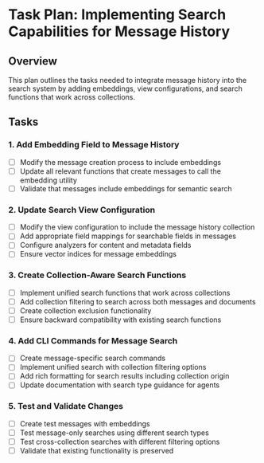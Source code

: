 # Task Plan: Implementing Search Capabilities for Message History

## Overview
This plan outlines the tasks needed to integrate message history into the search system by adding embeddings, view configurations, and search functions that work across collections.

## Tasks

### 1. Add Embedding Field to Message History
- [ ] Modify the message creation process to include embeddings
- [ ] Update all relevant functions that create messages to call the embedding utility
- [ ] Validate that messages include embeddings for semantic search

### 2. Update Search View Configuration
- [ ] Modify the view configuration to include the message history collection
- [ ] Add appropriate field mappings for searchable fields in messages
- [ ] Configure analyzers for content and metadata fields
- [ ] Ensure vector indices for message embeddings

### 3. Create Collection-Aware Search Functions
- [ ] Implement unified search functions that work across collections
- [ ] Add collection filtering to search across both messages and documents
- [ ] Create collection exclusion functionality
- [ ] Ensure backward compatibility with existing search functions

### 4. Add CLI Commands for Message Search
- [ ] Create message-specific search commands
- [ ] Implement unified search with collection filtering options
- [ ] Add rich formatting for search results including collection origin
- [ ] Update documentation with search type guidance for agents

### 5. Test and Validate Changes
- [ ] Create test messages with embeddings
- [ ] Test message-only searches using different search types
- [ ] Test cross-collection searches with different filtering options
- [ ] Validate that existing functionality is preserved
